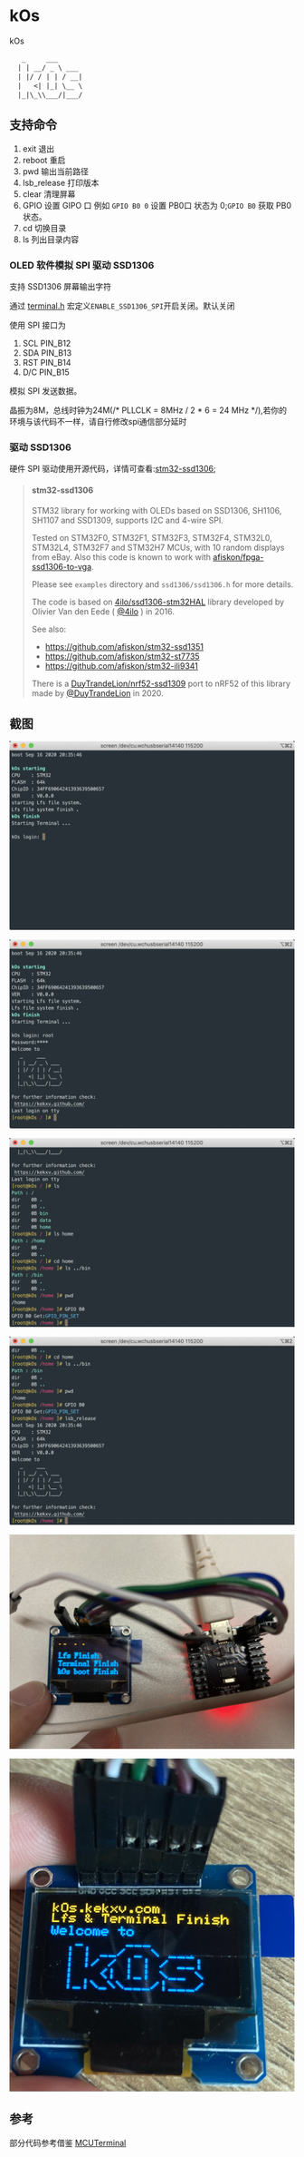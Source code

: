 # kOs

kOs

```shell
   _     ___
  | | __/ _ \ ___
  | |/ / | | / __|
  |   <| |_| \__ \
  |_|\_\\___/|___/

```

## 支持命令

1. exit 退出
1. reboot 重启
1. pwd 输出当前路径
1. lsb_release 打印版本
1. clear 清理屏幕
1. GPIO 设置 GIPO 口 例如 `GPIO B0 0` 设置 PB0口 状态为 0;`GPIO B0` 获取 PB0 状态。
1. cd 切换目录
1. ls 列出目录内容

### OLED 软件模拟 SPI 驱动 SSD1306

支持 SSD1306 屏幕输出字符

通过 [terminal.h](Core/Util/terminal.h) 宏定义`ENABLE_SSD1306_SPI`开启关闭。默认关闭

使用 SPI 接口为

1. SCL    PIN_B12
1. SDA    PIN_B13
1. RST    PIN_B14
1. D/C    PIN_B15

模拟 SPI 发送数据。

晶振为8M，总线时钟为24M(/* PLLCLK = 8MHz / 2 * 6 = 24 MHz */),若你的环境与该代码不一样，请自行修改spi通信部分延时

### 驱动 SSD1306

硬件 SPI 驱动使用开源代码，详情可查看:[stm32-ssd1306](https://github.com/afiskon/stm32-ssd1306);

> #### stm32-ssd1306
> 
> STM32 library for working with OLEDs based on SSD1306, SH1106, SH1107 and SSD1309,
> supports I2C and 4-wire SPI.
> 
> Tested on STM32F0, STM32F1, STM32F3, STM32F4, STM32L0, STM32L4, STM32F7 and STM32H7 MCUs, with 10 random displays from eBay.
> Also this code is known to work with
> [afiskon/fpga-ssd1306-to-vga](https://github.com/afiskon/fpga-ssd1306-to-vga).
> 
> Please see `examples` directory and `ssd1306/ssd1306.h` for more details.
> 
> The code is based on
> [4ilo/ssd1306-stm32HAL](https://github.com/4ilo/ssd1306-stm32HAL) library
> developed by Olivier Van den Eede ( [@4ilo](https://github.com/4ilo) ) in 2016.
> 
> See also:
> 
> * https://github.com/afiskon/stm32-ssd1351
> * https://github.com/afiskon/stm32-st7735
> * https://github.com/afiskon/stm32-ili9341
> 
> There is a [DuyTrandeLion/nrf52-ssd1309](https://github.com/DuyTrandeLion/nrf52-ssd1309) port to nRF52 of this library made by [@DuyTrandeLion](https://github.com/DuyTrandeLion) in 2020.
> 
>
## 截图

![启动](doc/images/boot.png)

![登录](doc/images/login.png)

![切换目录](doc/images/command.png)

![lsb_release](doc/images/lsb_release.png)

![SSD1306](doc/images/SSD1306.jpg)

![spiOLED](doc/images/spioled.jpg)


## 参考 

部分代码参考借鉴 [MCUTerminal](https://gitee.com/o70078/MCUTerminal)